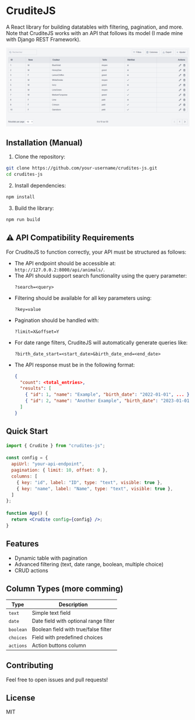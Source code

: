 # CruditeJS

A React library for building datatables with filtering, pagination, and more. Note that CruditeJS works with an API that follows its model (I made mine with Django REST Framework).

![Demo of CruditeJS table](demo.png)

## Installation (Manual)

1. Clone the repository:
```bash
git clone https://github.com/your-username/crudites-js.git
cd crudites-js
```

2. Install dependencies:
```bash
npm install
```

3. Build the library:
```bash
npm run build
```

## ⚠️ API Compatibility Requirements

For CruditeJS to function correctly, your API must be structured as follows:

- The API endpoint should be accessible at: `http://127.0.0.2:8000/api/animals/`.
- The API should support search functionality using the query parameter:
  ```plaintext
  ?search=<query>
  ```
- Filtering should be available for all key parameters using:
  ```plaintext
  ?key=value
  ```
- Pagination should be handled with:
  ```plaintext
  ?limit=X&offset=Y
  ```
- For date range filters, CruditeJS will automatically generate queries like:
  ```plaintext
  ?birth_date_start=<start_date>&birth_date_end=<end_date>
  ```
- The API response must be in the following format:
  ```json
  {
    "count": <total_entries>,
    "results": [
      { "id": 1, "name": "Example", "birth_date": "2022-01-01", ... },
      { "id": 2, "name": "Another Example", "birth_date": "2023-01-01", ... }
    ]
  }
  ```

## Quick Start

```jsx
import { Crudite } from "crudites-js";

const config = {
  apiUrl: "your-api-endpoint",
  pagination: { limit: 10, offset: 0 },
  columns: [
    { key: "id", label: "ID", type: "text", visible: true },
    { key: "name", label: "Name", type: "text", visible: true },
  ]
};

function App() {
  return <Crudite config={config} />;
}
```

## Features

- Dynamic table with pagination
- Advanced filtering (text, date range, boolean, multiple choice)
- CRUD actions

## Column Types (more comming)

| Type     | Description                                     |
|----------|-------------------------------------------------|
| `text`   | Simple text field                               |
| `date`   | Date field with optional range filter           |
| `boolean`| Boolean field with true/false filter            |
| `choices`| Field with predefined choices                   |
| `actions`| Action buttons column                           |


## Contributing

Feel free to open issues and pull requests!

## License

MIT

